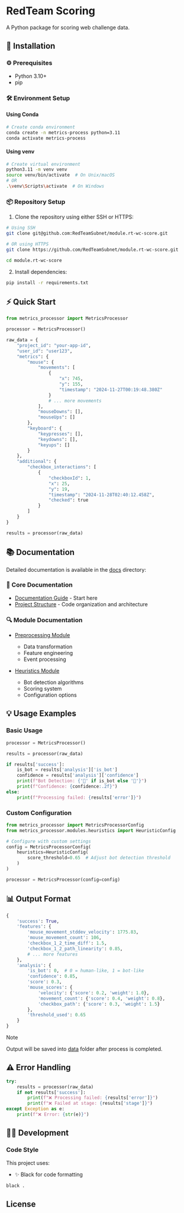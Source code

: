 # RedTeam Scoring

A Python package for scoring web challenge data.

## 🚀 Installation

### ⚙️ Prerequisites

- Python 3.10+
- pip

### 🛠️ Environment Setup

#### Using Conda

```bash
# Create conda environment
conda create -n metrics-process python=3.11
conda activate metrics-process
```

#### Using venv

```bash
# Create virtual environment
python3.11 -m venv venv
source venv/bin/activate  # On Unix/macOS
# OR
.\venv\Scripts\activate  # On Windows
```

### 📦 Repository Setup

1. Clone the repository using either SSH or HTTPS:

```bash
# Using SSH
git clone git@github.com:RedTeamSubnet/module.rt-wc-score.git

# OR using HTTPS
git clone https://github.com/RedTeamSubnet/module.rt-wc-score.git

cd module.rt-wc-score
```

2. Install dependencies:

```bash
pip install -r requirements.txt
```

## ⚡ Quick Start

```python
from metrics_processor import MetricsProcessor

processor = MetricsProcessor()

raw_data = {
    "project_id": "your-app-id",
    "user_id": "user123",
    "metrics": {
        "mouse": {
            "movements": [
                {
                    "x": 745,
                    "y": 155,
                    "timestamp": "2024-11-27T00:19:48.380Z"
                }
                # ... more movements
            ],
            "mouseDowns": [],
            "mouseUps": []
        },
        "keyboard": {
            "keypresses": [],
            "keydowns": [],
            "keyups": []
        }
    },
    "additional": {
        "checkbox_interactions": [
            {
                "checkboxId": 1,
                "x": 25,
                "y": 19,
                "timestamp": "2024-11-28T02:40:12.458Z",
                "checked": true
            }
        ]
    }
}

results = processor(raw_data)
```

## 📚 Documentation

Detailed documentation is available in the [docs](docs) directory:

### 📖 Core Documentation

- [Documentation Guide](docs/README.md) - Start here
- [Project Structure](docs/structure.md) - Code organization and architecture

### 🔍 Module Documentation

- [Preprocessing Module](docs/modules/preprocessing/README.md)
    - Data transformation
    - Feature engineering
    - Event processing

- [Heuristics Module](docs/modules/heuristics/README.md)
    - Bot detection algorithms
    - Scoring system
    - Configuration options

## 💡 Usage Examples

### Basic Usage

```python
processor = MetricsProcessor()

results = processor(raw_data)

if results['success']:
    is_bot = results['analysis']['is_bot']
    confidence = results['analysis']['confidence']
    print(f"Bot Detection: {'🤖' if is_bot else '👤'}")
    print(f"Confidence: {confidence:.2f}")
else:
    print(f"Processing failed: {results['error']}")
```

### Custom Configuration

```python
from metrics_processor import MetricsProcessorConfig
from metrics_processor.modules.heuristics import HeuristicConfig

# Configure with custom settings
config = MetricsProcessorConfig(
    heuristics=HeuristicConfig(
        score_threshold=0.65  # Adjust bot detection threshold
    )
)

processor = MetricsProcessor(config=config)
```

## 📊 Output Format

```python
{
    'success': True,
    'features': {
        'mouse_movement_stddev_velocity': 1775.83,
        'mouse_movement_count': 106,
        'checkbox_1_2_time_diff': 1.5,
        'checkbox_1_2_path_linearity': 0.85,
        # ... more features
    },
    'analysis': {
        'is_bot': 0,  # 0 = human-like, 1 = bot-like
        'confidence': 0.85,
        'score': 0.3,
        'mouse_scores': {
            'velocity': {'score': 0.2, 'weight': 1.0},
            'movement_count': {'score': 0.4, 'weight': 0.8},
            'checkbox_path': {'score': 0.3, 'weight': 1.5}
        },
        'threshold_used': 0.65
    }
}
```

>[!Note]
> Output will be saved into [data](./data/processed/) folder after process is completed.

## ⚠️ Error Handling

```python
try:
    results = processor(raw_data)
    if not results['success']:
        print(f"❌ Processing failed: {results['error']}")
        print(f"❌ Failed at stage: {results['stage']}")
except Exception as e:
    print(f"❌ Error: {str(e)}")
```

## 👨‍💻 Development

### Code Style

This project uses:

- ✨ Black for code formatting

```bash
black .
```

## License
